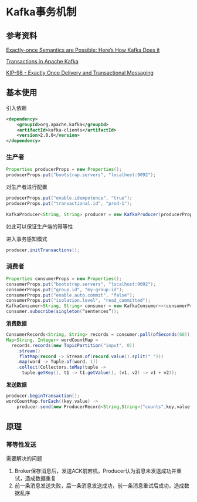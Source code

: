 # Kafka事务机制

## 参考资料

[Exactly-once Semantics are Possible: Here’s How Kafka Does it](https://www.confluent.io/blog/exactly-once-semantics-are-possible-heres-how-apache-kafka-does-it/)

[Transactions in Apache Kafka](https://www.confluent.io/blog/transactions-apache-kafka/)

[KIP-98 - Exactly Once Delivery and Transactional Messaging](https://cwiki.apache.org/confluence/display/KAFKA/KIP-98+-+Exactly+Once+Delivery+and+Transactional+Messaging)

## 基本使用

引入依赖

```xml
<dependency>
    <groupId>org.apache.kafka</groupId>
    <artifactId>kafka-clients</artifactId>
    <version>2.0.0</version>
</dependency>
```

### 生产者

```java
Properties producerProps = new Properties();
producerProps.put("bootstrap.servers", "localhost:9092");
```

对生产者进行配置

```java
producerProps.put("enable.idempotence", "true");
producerProps.put("transactional.id", "prod-1");
 
KafkaProducer<String, String> producer = new KafkaProducer(producerProps);
```

如此可以保证生产端的幂等性

进入事务感知模式

```java
producer.initTransactions();
```

### 消费者

```java
Properties consumerProps = new Properties();
consumerProps.put("bootstrap.servers", "localhost:9092");
consumerProps.put("group.id", "my-group-id");
consumerProps.put("enable.auto.commit", "false");
consumerProps.put("isolation.level", "read_committed");
KafkaConsumer<String, String> consumer = new KafkaConsumer<>(consumerProps);
consumer.subscribe(singleton(“sentences”));
```

**消费数据**

```java
ConsumerRecords<String, String> records = consumer.poll(ofSeconds(60));
Map<String, Integer> wordCountMap =
  records.records(new TopicPartition("input", 0))
    .stream()
    .flatMap(record -> Stream.of(record.value().split(" ")))
    .map(word -> Tuple.of(word, 1))
    .collect(Collectors.toMap(tuple -> 
      tuple.getKey(), t1 -> t1.getValue(), (v1, v2) -> v1 + v2));
```


**发送数据**

```java
producer.beginTransaction();
wordCountMap.forEach((key,value) -> 
    producer.send(new ProducerRecord<String,String>("counts",key,value.toString())));
```

## 原理

### 幂等性发送

需要解决的问题

1. Broker保存消息后，发送ACK前宕机，Producer认为消息未发送成功并重试，造成数据重复
2. 前一条消息发送失败，后一条消息发送成功，前一条消息重试后成功，造成数据乱序



